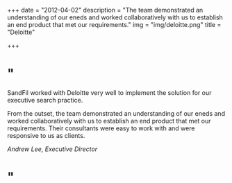 +++
date = "2012-04-02"
description = "The team demonstrated an understanding of our eneds and worked collaboratively with us to establish an end product that met our requirements."
img = "img/deloitte.png"
title = "Deloitte"

+++

# "

SandFil worked with Deloitte very well to implement the solution for our executive search practice.

From the outset, the team demonstrated an understanding of our eneds and worked collaboratively with us to establish an end product that met our requirements. Their consultants were easy to work with and were responsive to us as clients.

<em>Andrew Lee, Executive Director</em>

# "
